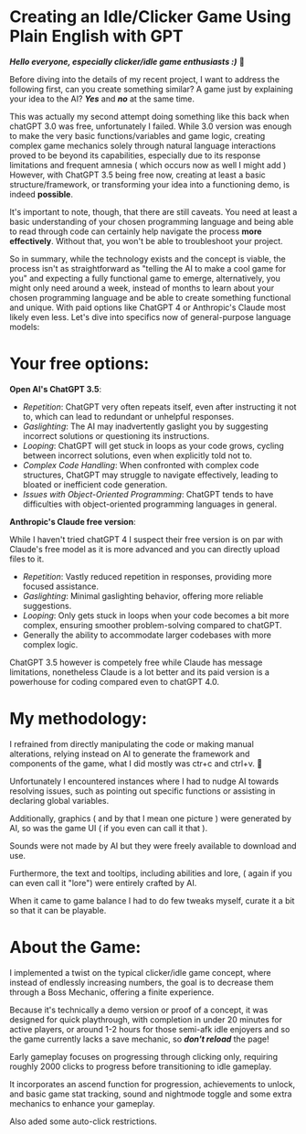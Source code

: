 # Creating an Idle/Clicker Game Using Plain English with GPT

***Hello everyone, especially clicker/idle game enthusiasts :)*** 👋

Before diving into the details of my recent project, I want to address the following first, can you create something similar? A game just by explaining your idea to the AI? ***Yes*** and ***no*** at the same time.

This was actually my second attempt doing something like this back when chatGPT 3.0 was free, unfortunately I failed.
While 3.0 version was enough to make the very basic functions/variables and game logic, creating complex game mechanics solely through natural language interactions proved to be beyond its capabilities, especially due to its response limitations and frequent amnesia ( which occurs now as well I might add )
However, with ChatGPT 3.5 being free now, creating at least a basic structure/framework, or transforming your idea into a functioning demo, is indeed **possible**. 

It's important to note, though, that there are still caveats. You need at least a basic understanding of your chosen programming language and being able to read through code can certainly help navigate the process **more effectively**. Without that, you won't be able to troubleshoot your project. 

So in summary, while the technology exists and the concept is viable, the process isn't as straightforward as "telling the AI to make a cool game for you" and expecting a fully functional game to emerge, alternatively, you might only need around a week, instead of months to learn about your chosen programming language and be able to create something functional and unique. With paid options like ChatGPT 4 or Anthropic's Claude most likely even less.
Let's dive into specifics now of general-purpose language models:

# Your free options:

 **Open AI's ChatGPT 3.5**:

- _Repetition_: ChatGPT very often repeats itself, even after instructing it not to, which can lead to redundant or unhelpful responses.
- _Gaslighting_: The AI may inadvertently gaslight you by suggesting incorrect solutions or questioning its instructions.
- _Looping_: ChatGPT will get stuck in loops as your code grows, cycling between incorrect solutions, even when explicitly told not to.
- _Complex Code Handling_: When confronted with complex code structures, ChatGPT may struggle to navigate effectively, leading to bloated or inefficient code generation.
- _Issues with Object-Oriented Programming_: ChatGPT tends to have difficulties with object-oriented programming languages in general.

**Anthropic's Claude free version**:

While I haven't tried chatGPT 4 I suspect their free version is on par with Claude's free model as it is more advanced and you can directly upload files to it.

- _Repetition_: Vastly reduced repetition in responses, providing more focused assistance.
- _Gaslighting_: Minimal gaslighting behavior, offering more reliable suggestions.
- _Looping_: Only gets stuck in loops when your code becomes a bit more complex, ensuring smoother problem-solving compared to chatGPT.
- Generally the ability to accommodate larger codebases with more complex logic.

ChatGPT 3.5 however is competely free while Claude has message limitations, nonetheless Claude is a lot better and its paid version is a powerhouse for coding compared even to chatGPT 4.0.


# My methodology:

I refrained from directly manipulating the code or making manual alterations, relying instead on AI to generate the framework and components of the game, what I did mostly was ctr+c and ctrl+v. 🙂

Unfortunately I encountered instances where I had to nudge AI towards resolving issues, such as pointing out specific functions or assisting in declaring global variables.

Additionally, graphics ( and by that I mean one picture ) were generated by AI, so was the game UI ( if you even can call it that ).

Sounds were not made by AI but they were freely available to download and use.

Furthermore, the text and tooltips, including abilities and lore, ( again if you can even call it "lore") were entirely crafted by AI.

When it came to game balance I had to do few tweaks myself, curate it a bit so that it can be playable.


# About the Game:

I implemented a twist on the typical clicker/idle game concept, where instead of endlessly increasing numbers, the goal is to decrease them through a Boss Mechanic, offering a finite experience.

Because it's technically a demo version or proof of a concept, it was designed for quick playthrough, with completion in under 20 minutes for active players, or around 1-2 hours for those semi-afk idle enjoyers and so the game currently lacks a save mechanic, so ***don't reload*** the page!

Early gameplay focuses on progressing through clicking only, requiring roughly 2000 clicks to progress before transitioning to idle gameplay.

It incorporates an ascend function for progression, achievements to unlock, and basic game stat tracking, sound and nightmode toggle and some extra mechanics to enhance your gameplay.

Also aded some auto-click restrictions.
